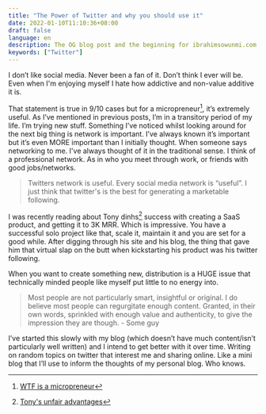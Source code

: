 ```yaml
---
title: "The Power of Twitter and why you should use it"
date: 2022-01-10T11:10:36+08:00
draft: false
language: en
description: The OG blog post and the beginning for ibrahimsowunmi.com
keywords: ["Twitter"]
---
```


I don’t like social media. Never been a fan of it. Don’t think I ever will be. Even when I'm enjoying myself I hate how addictive and non-value additive it is.

That statement is true in 9/10 cases but for a micropreneur[^1], it’s extremely useful. As I’ve mentioned in previous posts, I’m in a transitory period of my life. I’m trying new stuff. Something I’ve noticed whilst looking around for the next big thing is network is important. I’ve always known it’s important but it’s even MORE important than I initially thought. When someone says networking to me. I've always thought of it in the traditional sense. I think of a professional network. As in who you meet through work, or friends with good jobs/networks. 

>  Twitters network is useful. Every social media network is “useful”. I just think that twitter's is the best for generating a marketable following. 

I was recently reading about Tony dinhs[^2] success with creating a SaaS product, and getting it to 3K MRR. Which is impressive. You have a successful solo project like that, scale it, maintain it and you are set for a good while. After digging through his site and his blog, the thing that gave him that virtual slap on the butt when kickstarting his product was his twitter following. 

When you want to create something new, distribution is a HUGE issue that technically minded people like myself put little to no energy into.

>  Most people are not particularly smart, insightful or original. I do believe most people can regurgitate enough content. Granted, in their own words, sprinkled with enough value and authenticity, to give the impression they are though. - Some guy

I’ve started this slowly with my blog (which doesn’t have much content/isn’t particularly well written) and I intend to get better with it over time. Writing on random topics on twitter that interest me and sharing online. Like a mini blog that I’ll use to inform the thoughts of my personal blog. Who knows.

[^1]: [WTF is a micropreneur](https://www.forafinancial.com/blog/small-business/micropreneur/)
[^2]: [Tony's unfair advantages]( https://tdinh.notion.site/My-unfair-advantages-11869357fc184e85ab0075b3765829a0)